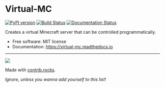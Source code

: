 # Virtual-MC

[![PyPI version](https://img.shields.io/pypi/v/virtual_mc.svg)](https://pypi.python.org/pypi/virtual_mc)
[![Build Status](https://img.shields.io/travis/lganic/virtual_mc.svg)](https://travis-ci.com/lganic/virtual_mc)
[![Documentation Status](https://readthedocs.org/projects/virtual-mc/badge/?version=latest)](https://virtual-mc.readthedocs.io/en/latest/?version=latest)

Creates a virtual Minecraft server that can be controlled programmatically.

- Free software: MIT license  
- Documentation: https://virtual-mc.readthedocs.io

---

<a href="https://github.com/lganic/Virtual-MC/graphs/contributors">
  <img src="https://contrib.rocks/image?repo=lganic/Virtual-MC" />
</a>

Made with [contrib.rocks](https://contrib.rocks).

_Ignore, unless you wanna add yourself to this list!_

